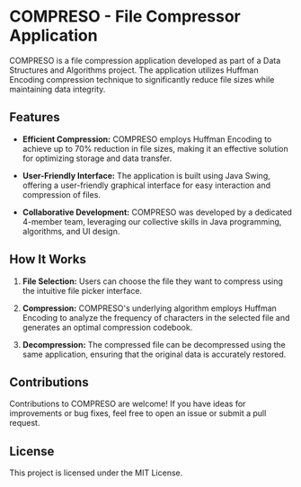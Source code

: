 # COMPRESO - File Compressor Application
COMPRESO is a file compression application developed as part of a Data Structures and Algorithms project. The application utilizes Huffman Encoding compression technique to significantly reduce file sizes while maintaining data integrity.

## Features

- **Efficient Compression:** COMPRESO employs Huffman Encoding to achieve up to 70% reduction in file sizes, making it an effective solution for optimizing storage and data transfer.

- **User-Friendly Interface:** The application is built using Java Swing, offering a user-friendly graphical interface for easy interaction and compression of files.

- **Collaborative Development:** COMPRESO was developed by a dedicated 4-member team, leveraging our collective skills in Java programming, algorithms, and UI design.

## How It Works

1. **File Selection:** Users can choose the file they want to compress using the intuitive file picker interface.

2. **Compression:** COMPRESO's underlying algorithm employs Huffman Encoding to analyze the frequency of characters in the selected file and generates an optimal compression codebook.

3. **Decompression:** The compressed file can be decompressed using the same application, ensuring that the original data is accurately restored.

## Contributions
Contributions to COMPRESO are welcome! If you have ideas for improvements or bug fixes, feel free to open an issue or submit a pull request.

## License
This project is licensed under the MIT License.

